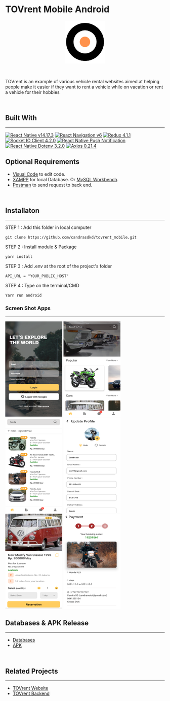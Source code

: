 # TOVrent Mobile Android

<p align="center">
  <img src="assets/images/tov.png" />
</p>

<br>

TOVrent is an example of various vehicle rental websites aimed at helping people make it easier if they want to rent a vehicle while on vacation or rent a vehicle for their hobbies

<br>

## Built With

---

[![React Native v14.17.3](https://img.shields.io/badge/React%20Native-0.65.1-blue)](https://reactnative.dev/)
[![React Navigation v6](https://img.shields.io/badge/React%20Navigation-v6-blue)](https://reactnavigation.org/)
[![Redux 4.1.1](https://img.shields.io/badge/Redux-4.1.1-blueviolet)](https://redux.js.org/)
[![Socket IO Client 4.2.0](https://img.shields.io/badge/Socket%20IO%20Client-4.2.0-success)](https://socket.io/)
[![React Native Push Notification](https://img.shields.io/badge/React%20Native%20Push%20Notification-8.1.1-red)](https://www.npmjs.com/package/react-native-push-notification)
[![React Native Dotenv 3.2.0](https://img.shields.io/badge/React%20Native%20Dotenv-3.2.0-red)](https://www.npmjs.com/package/react-native-dotenv)
[![Axios 0.21.4](https://img.shields.io/badge/Axios-0.21.4-red)](https://www.npmjs.com/package/axios)

## Optional Requirements

- [Visual Code](https://code.visualstudio.com/) to edit code.
- [XAMPP](https://www.apachefriends.org/index.html) for local Database. Or [MySQL Workbench](https://www.mysql.com/products/workbench/).
- [Postman](https://www.postman.com/) to send request to back end.

<br>

## Installaton

---

STEP 1 : Add this folder in local computer

```
git clone https://github.com/candrasdkd/tovrent_mobile.git
```

STEP 2 : Install module & Package

```
yarn install
```

STEP 3 : Add .env at the root of the project's folder

```
API_URL = "YOUR_PUBLIC_HOST"
```

STEP 4 : Type on the terminal/CMD

```
Yarn run android
```

### Screen Shot Apps

---

<img title="Login" src="assets\images\tov_login.png" width="180" height="300"/>
<img title="Home"  src="assets\images\tov_home.png" width="180" height="300"/>
<img title="Reservation" src="assets\images\tov_search.png" width="180" height="300"/>
<img title="Profile"  src="assets\images\tov_profile.png" width="180" height="300"/>
<img title="Reservation" src="assets\images\tov_reservation.png" width="180" height="300"/>
<img title="Payment" src="assets\images\tov_payment.png" width="180" height="300"/>

</br>

## Databases & APK Release
---
- [Databases](https://drive.google.com/file/d/1MvkMSXtZnCTnE68XxkQGP5dKRqIGWF6j/view?usp=sharing)
- [APK](https://drive.google.com/file/d/14OpqF_xZLhoyjyUXL9718Xcsdfg_3ALk/view?usp=sharing)

</br>

## Related Projects

---

- [TOVrent Website](https://github.com/candrasdkd/TOVrent_Client)
- [TOVrent Backend](https://github.com/sulthanqintara/React-Rental-King-Motor)
